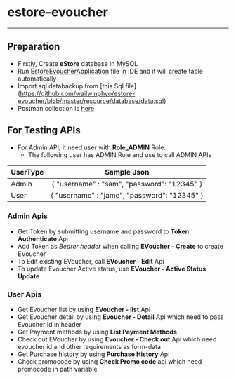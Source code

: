 # estore-evoucher

-----

## Preparation
- Firstly, Create **eStore** database in MySQL
- Run [EstoreEvoucherApplication](https://github.com/wailwinphyo/estore-evoucher/blob/master/src/main/java/com/codetest/estoreevoucher/EstoreEvoucherApplication.java) file in IDE and it will create table automatically
- Import sql databackup from [this Sql file] (https://github.com/wailwinphyo/estore-evoucher/blob/master/resource/database/data.sql)
- Postman collection is [here](https://github.com/wailwinphyo/estore-evoucher/tree/master/resource/postman)

## For Testing APIs
- For Admin API, it need user with **Role_ADMIN** Role.
  - The following user has ADMIN Role and use to call ADMIN APIs

| UserType        | Sample Json           |
| ------------- |:-------------:|
| Admin         | { "username" : "sam", "password": "12345" } |
| User          | { "username" : "jame", "password": "12345" }|

### Admin Apis
- Get Token by submitting username and password to **Token Authenticate** Api
- Add Token as *Bearer header* when calling **EVoucher - Create** to create EVoucher 
- To Edit existing EVoucher, call **EVoucher - Edit** Api
- To update Evoucher Active status, use **EVoucher - Active Status Update**

### User Apis
- Get Evoucher list by using **EVoucher - list** Api
- Get Evoucher detail by using **Evoucher - Detail** Api which need to pass Evoucher Id in header
- Get Payment methods by using **List Payment Methods**
- Check out EVoucher by using **Evoucher - Check out** Api which need evoucher id and other requirements as form-data
- Get Purchase history by using **Purchase History** Api
- Check promocode by using **Check Promo code** api which need promocode in path variable
